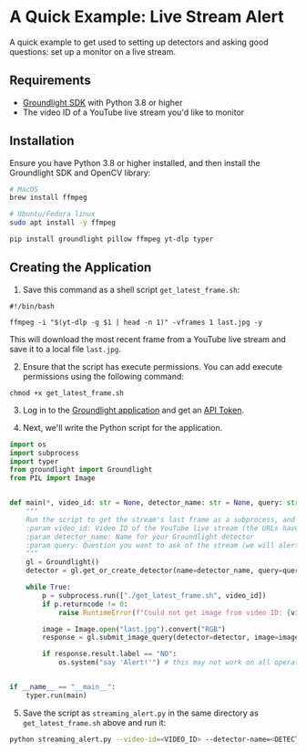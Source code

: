 # A Quick Example: Live Stream Alert

A quick example to get used to setting up detectors and asking good questions: set up a monitor on a live stream.

## Requirements

- [Groundlight SDK](/docs/installation/) with Python 3.8 or higher
- The video ID of a YouTube live stream you'd like to monitor

## Installation

Ensure you have Python 3.8 or higher installed, and then install the Groundlight SDK and OpenCV library:

```bash
# MacOS
brew install ffmpeg

# Ubuntu/Fedora linux
sudo apt install -y ffmpeg

pip install groundlight pillow ffmpeg yt-dlp typer
```

## Creating the Application

1. Save this command as a shell script `get_latest_frame.sh`:

```
#!/bin/bash

ffmpeg -i "$(yt-dlp -g $1 | head -n 1)" -vframes 1 last.jpg -y
```

This will download the most recent frame from a YouTube live stream and save it to a local file `last.jpg`.

2. Ensure that the script has execute permissions. You can add execute permissions using the following command:

```
chmod +x get_latest_frame.sh
```

3. Log in to the [Groundlight application](https://app.groundlight.ai) and get an [API Token](api-tokens).

4. Next, we'll write the Python script for the application.

```python notest
import os
import subprocess
import typer
from groundlight import Groundlight
from PIL import Image


def main(*, video_id: str = None, detector_name: str = None, query: str = None, confidence: float = 0.75, wait: int = 60):
    """
    Run the script to get the stream's last frame as a subprocess, and submit result as an image query to a Groundlight detector
    :param video_id: Video ID of the YouTube live stream (the URLs have the form https://www.youtube.com/watch?v=<VIDEO_ID>)
    :param detector_name: Name for your Groundlight detector
    :param query: Question you want to ask of the stream (we will alert on the answer of NO)
    """
    gl = Groundlight()
    detector = gl.get_or_create_detector(name=detector_name, query=query, confidence_threshold=confidence)

    while True:
        p = subprocess.run(["./get_latest_frame.sh", video_id])
        if p.returncode != 0:
            raise RuntimeError(f"Could not get image from video ID: {video_id}. Process exited with return code {p.returncode}.")

        image = Image.open("last.jpg").convert("RGB")
        response = gl.submit_image_query(detector=detector, image=image, wait=wait)

        if response.result.label == "NO":
            os.system("say 'Alert!'") # this may not work on all operating systems


if __name__ == "__main__":
    typer.run(main)

```

5. Save the script as `streaming_alert.py` in the same directory as `get_latest_frame.sh` above and run it:

```bash
python streaming_alert.py --video-id=<VIDEO_ID> --detector-name=<DETECTOR_NAME> --query=<QUERY IN QUOTATION MARKS>
```

